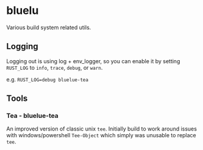 # bluelu
Various build system related utils.


## Logging

Logging out is using log + env_logger,
so you can enable it by setting `RUST_LOG` to `info`, `trace`, `debug`, or `warn`.

e.g.
`RUST_LOG=debug bluelue-tea`


## Tools

### Tea - bluelue-tea

An improved version of classic unix `tee`.
Initially build to work around issues with windows/powershell `Tee-Object` which simply was unusable to replace `tee`.
